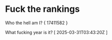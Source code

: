 # Fuck the rankings

Who the hell am I?
{ 17411582 }

What fucking year is it?
[ 2025-03-31T03:43:20Z ]
